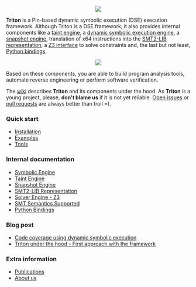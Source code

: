 <p align="center"><img src="http://shell-storm.org/files/triton_logo_1.png"/></p>

**Triton** is a Pin-based dynamic symbolic execution (DSE) execution framework. Although Triton is a DSE framework, it also
provides internal components like a
[taint engine](http://triton.quarkslab.com/documentation/taintEngine/), a
[dynamic symbolic execution engine](http://triton.quarkslab.com/documentation/symbolicEngine/), a
[snapshot engine](http://triton.quarkslab.com/documentation/snapshotEngine/), translation of x64
instructions into the [SMT2-LIB representation](http://triton.quarkslab.com/documentation/smt2lib-representation/),
a [Z3 interface](http://triton.quarkslab.com/documentation/solverEngine/) to solve constraints 
and, the last but not least, [Python bindings](http://triton.quarkslab.com/documentation/api/triton-methods/).

<p align="center"><img src="http://shell-storm.org/files/triton_archi_3.svg"/></p>

Based on these components, you are able to build program analysis tools, automate reverse engineering
or perform software verification.

The [wiki](http://triton.quarkslab.com/documentation/) describes **Triton** and its components under the hood. As **Triton** is a young project,
please, **don't blame us** if it is not yet reliable. [Open issues](https://github.com/JonathanSalwan/Triton/issues) or
[pull requests](https://github.com/JonathanSalwan/Triton/pulls) are always better than troll =).

### Quick start

* [Installation](http://triton.quarkslab.com/documentation/installation/)
* [Examples](http://triton.quarkslab.com/documentation/examples/)
* [Tools](http://triton.quarkslab.com/documentation/tools/)

### Internal documentation

* [Symbolic Engine](http://triton.quarkslab.com/documentation/symbolicEngine/)
* [Taint Engine](http://triton.quarkslab.com/documentation/taintEngine/)
* [Snapshot Engine](http://triton.quarkslab.com/documentation/snapshotEngine/)
* [SMT2-LIB Representation](http://triton.quarkslab.com/documentation/smt2lib-representation/)
* [Solver Engine - Z3](http://triton.quarkslab.com/documentation/solverEngine/)
* [SMT Semantics Supported](http://triton.quarkslab.com/documentation/smt-semantics-supported/)
* [Python Bindings](http://triton.quarkslab.com/documentation/api/triton-methods/)

### Blog post

* [Code coverage using dynamic symbolic execution](http://triton.quarkslab.com/blog/Code-coverage-using-dynamic-symbolic-execution/)
* [Triton under the hood - First approach with the framework](http://triton.quarkslab.com/blog/first-approach-with-the-framework/)

### Extra information

* [Publications](http://triton.quarkslab.com/documentation/#presentations)
* [About us](http://triton.quarkslab.com/about/)

